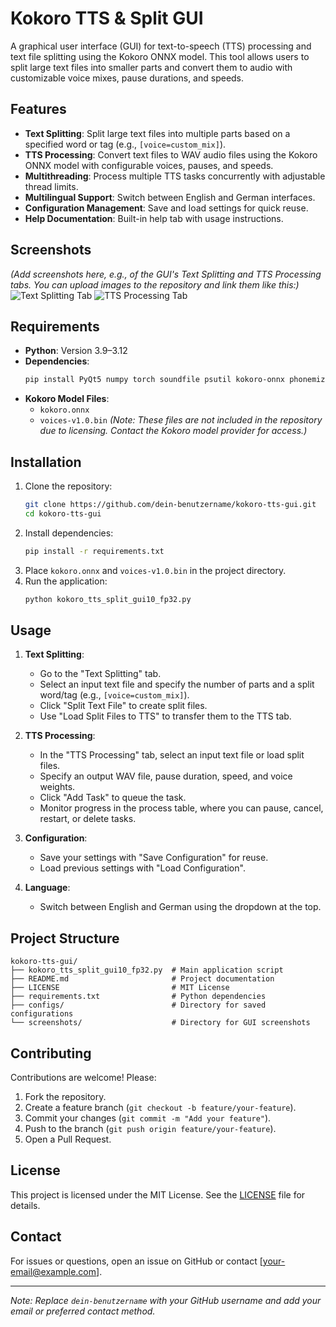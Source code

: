 # Kokoro TTS & Split GUI

A graphical user interface (GUI) for text-to-speech (TTS) processing and text file splitting using the Kokoro ONNX model. This tool allows users to split large text files into smaller parts and convert them to audio with customizable voice mixes, pause durations, and speeds.

## Features
- **Text Splitting**: Split large text files into multiple parts based on a specified word or tag (e.g., `[voice=custom_mix]`).
- **TTS Processing**: Convert text files to WAV audio files using the Kokoro ONNX model with configurable voices, pauses, and speeds.
- **Multithreading**: Process multiple TTS tasks concurrently with adjustable thread limits.
- **Multilingual Support**: Switch between English and German interfaces.
- **Configuration Management**: Save and load settings for quick reuse.
- **Help Documentation**: Built-in help tab with usage instructions.

## Screenshots
*(Add screenshots here, e.g., of the GUI's Text Splitting and TTS Processing tabs. You can upload images to the repository and link them like this:)*
![Text Splitting Tab](screenshots/text_splitting_tab.png)
![TTS Processing Tab](screenshots/tts_processing_tab.png)

## Requirements
- **Python**: Version 3.9–3.12
- **Dependencies**:
  ```bash
  pip install PyQt5 numpy torch soundfile psutil kokoro-onnx phonemizer-fork
  ```
- **Kokoro Model Files**:
  - `kokoro.onnx`
  - `voices-v1.0.bin`
  *(Note: These files are not included in the repository due to licensing. Contact the Kokoro model provider for access.)*

## Installation
1. Clone the repository:
   ```bash
   git clone https://github.com/dein-benutzername/kokoro-tts-gui.git
   cd kokoro-tts-gui
   ```
2. Install dependencies:
   ```bash
   pip install -r requirements.txt
   ```
3. Place `kokoro.onnx` and `voices-v1.0.bin` in the project directory.
4. Run the application:
   ```bash
   python kokoro_tts_split_gui10_fp32.py
   ```

## Usage
1. **Text Splitting**:
   - Go to the "Text Splitting" tab.
   - Select an input text file and specify the number of parts and a split word/tag (e.g., `[voice=custom_mix]`).
   - Click "Split Text File" to create split files.
   - Use "Load Split Files to TTS" to transfer them to the TTS tab.

2. **TTS Processing**:
   - In the "TTS Processing" tab, select an input text file or load split files.
   - Specify an output WAV file, pause duration, speed, and voice weights.
   - Click "Add Task" to queue the task.
   - Monitor progress in the process table, where you can pause, cancel, restart, or delete tasks.

3. **Configuration**:
   - Save your settings with "Save Configuration" for reuse.
   - Load previous settings with "Load Configuration".

4. **Language**:
   - Switch between English and German using the dropdown at the top.

## Project Structure
```
kokoro-tts-gui/
├── kokoro_tts_split_gui10_fp32.py  # Main application script
├── README.md                       # Project documentation
├── LICENSE                         # MIT License
├── requirements.txt                # Python dependencies
├── configs/                        # Directory for saved configurations
└── screenshots/                    # Directory for GUI screenshots
```

## Contributing
Contributions are welcome! Please:
1. Fork the repository.
2. Create a feature branch (`git checkout -b feature/your-feature`).
3. Commit your changes (`git commit -m "Add your feature"`).
4. Push to the branch (`git push origin feature/your-feature`).
5. Open a Pull Request.

## License
This project is licensed under the MIT License. See the [LICENSE](LICENSE) file for details.

## Contact
For issues or questions, open an issue on GitHub or contact [your-email@example.com].

---

*Note: Replace `dein-benutzername` with your GitHub username and add your email or preferred contact method.*